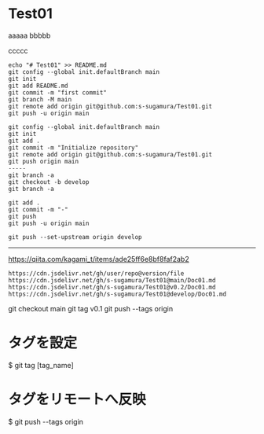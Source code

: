 # Test01

aaaaa
bbbbb

ccccc

```
echo "# Test01" >> README.md
git config --global init.defaultBranch main
git init
git add README.md
git commit -m "first commit"
git branch -M main
git remote add origin git@github.com:s-sugamura/Test01.git
git push -u origin main
```


```
git config --global init.defaultBranch main
git init
git add .
git commit -m "Initialize repository"
git remote add origin git@github.com:s-sugamura/Test01.git
git push origin main
-----
git branch -a
git checkout -b develop
git branch -a
```

```
git add .
git commit -m "-"
git push
git push -u origin main

git push --set-upstream origin develop
```

----------
https://qiita.com/kagami_t/items/ade25ff6e8bf8faf2ab2


```
https://cdn.jsdelivr.net/gh/user/repo@version/file
https://cdn.jsdelivr.net/gh/s-sugamura/Test01@main/Doc01.md
https://cdn.jsdelivr.net/gh/s-sugamura/Test01@v0.2/Doc01.md
https://cdn.jsdelivr.net/gh/s-sugamura/Test01@develop/Doc01.md
```
git checkout main
git tag v0.1
git push --tags origin


# タグを設定
$ git tag [tag_name]

# タグをリモートへ反映
$ git push --tags origin
